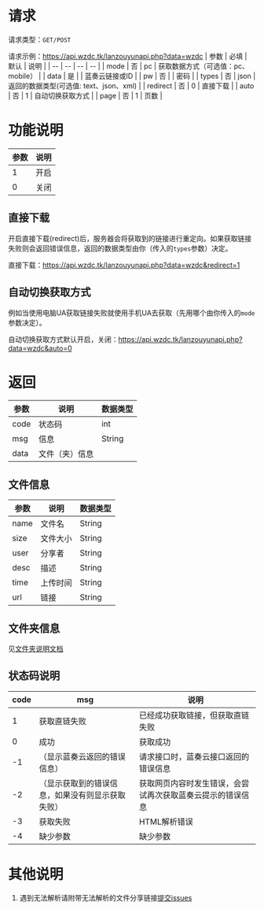 # 请求
请求类型：`GET/POST`

请求示例：https://api.wzdc.tk/lanzouyunapi.php?data=wzdc
| 参数 | 必填 | 默认 | 说明 |
| -- | -- | -- | -- |
| mode | 否 | pc | 获取数据方式（可选值：pc、mobile） |
| data | 是 | | 蓝奏云链接或ID |
| pw | 否 | | 密码 |
| types | 否 | json | 返回的数据类型(可选值: text、json、xml) |
| redirect | 否 | 0 | 直接下载 |
| auto | 否 | 1 | 自动切换获取方式 |
| page | 否 | 1 | 页数 |

# 功能说明


| 参数 | 说明 |
| -- | -- |
| 1  | 开启 |
| 0  | 关闭 |

## 直接下载

开启直接下载(redirect)后，服务器会将获取到的链接进行重定向。如果获取链接失败则会返回错误信息，返回的数据类型由你（传入的`types`参数）决定。

直接下载：https://api.wzdc.tk/lanzouyunapi.php?data=wzdc&redirect=1

## 自动切换获取方式

例如当使用电脑UA获取链接失败就使用手机UA去获取（先用哪个由你传入的`mode`参数决定）。

自动切换获取方式默认开启，关闭：https://api.wzdc.tk/lanzouyunapi.php?data=wzdc&auto=0

# 返回

| 参数 | 说明 | 数据类型 |
| -- | -- | -- |
| code | 状态码 | int |
| msg | 信息 | String |
| data | 文件（夹）信息 |  |

## 文件信息
| 参数 | 说明 | 数据类型 |
| -- | -- | -- |
| name | 文件名 | String |
| size | 文件大小 | String |
| user | 分享者 | String |
| desc | 描述 | String |
| time | 上传时间 | String |
| url | 链接 | String |

## 文件夹信息
见[文件夹说明文档](Documentation_folder.md)

## 状态码说明
| code | msg | 说明 |
| -- | -- | -- |
| 1  | 获取直链失败 | 已经成功获取链接，但获取直链失败 |
| 0  | 成功 | 获取成功 |
| -1 | （显示蓝奏云返回的错误信息） | 请求接口时，蓝奏云接口返回的错误信息 |
| -2 | （显示获取到的错误信息，如果没有则显示获取失败） | 获取网页内容时发生错误，会尝试再次获取蓝奏云提示的错误信息 |
| -3 | 获取失败 | HTML解析错误 |
| -4 | 缺少参数 | 缺少参数 |

# 其他说明
1. 遇到无法解析请附带无法解析的文件分享链接[提交issues](https://github.com/wzdc/lanzouyunapi/issues)
